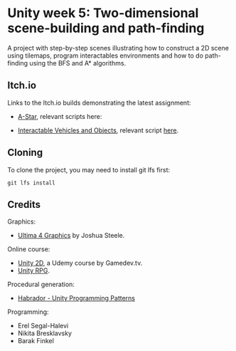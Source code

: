 # Unity week 5: Two-dimensional scene-building and path-finding

A project with step-by-step scenes illustrating how to construct a 2D scene using tilemaps, program interactables environments
and how to do path-finding using the BFS and A* algorithms.

## Itch.io
Links to the Itch.io builds demonstrating the latest assignment:

- [A-Star](https://nikita-barak.itch.io/tilemap-a-star), relevant scripts here:
  
- [Interactable Vehicles and Objects](https://nikita-barak.itch.io/tilemap-environment-interactions), relevant script [here](https://github.com/Nikita-Barak/05-tilemap-pathfinding/blob/master/Assets/Scripts/2-player/PlayerVehicleTraversal.cs).

## Cloning
To clone the project, you may need to install git lfs first:

    git lfs install 

## Credits

Graphics:
* [Ultima 4 Graphics](https://github.com/jahshuwaa/u4graphics) by Joshua Steele.

Online course:
* [Unity 2D](https://www.udemy.com/course/unitycourse/learn/lecture/10246496), a Udemy course by Gamedev.tv.
* [Unity RPG](https://www.gamedev.tv/p/unity-rpg/?product_id=1503859&coupon_code=JOINUS).

Procedural generation:
* [Habrador - Unity Programming Patterns](https://github.com/Habrador/Unity-Programming-Patterns#7-double-buffer)

Programming:
* Erel Segal-Halevi
* Nikita Bresklavsky
* Barak Finkel
